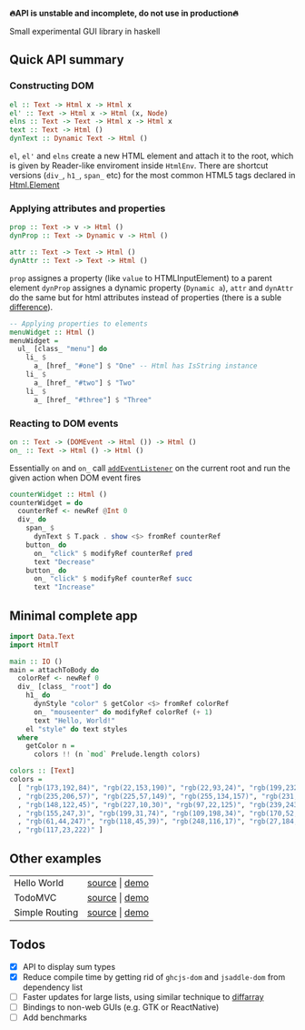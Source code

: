 **:fire:API is unstable and incomplete, do not use in production:fire:**

Small experimental GUI library in haskell 

## Quick API summary

### Constructing DOM
```hs
el :: Text -> Html x -> Html x
el' :: Text -> Html x -> Html (x, Node)
elns :: Text -> Text -> Html x -> Html x
text :: Text -> Html ()
dynText :: Dynamic Text -> Html ()
```

`el`, `el'` and `elns` create a new HTML element and attach it to the
root, which is given by Reader-like enviroment inside `HtmlEnv`. There
are shortcut versions (`div_`, `h1_`, `span_` etc) for the most common
HTML5 tags declared in
[Html.Element](./src/HtmlT/Element.hs)

### Applying attributes and properties

```hs
prop :: Text -> v -> Html ()
dynProp :: Text -> Dynamic v -> Html ()

attr :: Text -> Text -> Html ()
dynAttr :: Text -> Text -> Html ()
```

`prop` assignes a property (like `value` to HTMLInputElement) to a
parent element `dynProp` assignes a dynamic property (`Dynamic a`),
`attr` and `dynAttr` do the same but for html attributes instead of
properties (there is a suble
[difference](https://stackoverflow.com/questions/6003819/what-is-the-difference-between-properties-and-attributes-in-html)).

```hs
-- Applying properties to elements
menuWidget :: Html () 
menuWidget = 
  ul_ [class_ "menu"] do
    li_ $
      a_ [href_ "#one"] $ "One" -- Html has IsString instance 
    li_ $
      a_ [href_ "#two"] $ "Two"
    li_ $
      a_ [href_ "#three"] $ "Three"
```

### Reacting to DOM events

```hs
on :: Text -> (DOMEvent -> Html ()) -> Html ()
on_ :: Text -> Html () -> Html ()
```
Essentially `on` and `on_` call [`addEventListener`](https://developer.mozilla.org/en-US/docs/Web/API/EventTarget/addEventListener) on the current root
and run the given action when DOM event fires

```hs
counterWidget :: Html ()
counterWidget = do
  counterRef <- newRef @Int 0
  div_ do
    span_ $
      dynText $ T.pack . show <$> fromRef counterRef
    button_ do
      on_ "click" $ modifyRef counterRef pred
      text "Decrease"
    button_ do
      on_ "click" $ modifyRef counterRef succ
      text "Increase"
```

## Minimal complete app

```hs
import Data.Text
import HtmlT

main :: IO ()
main = attachToBody do
  colorRef <- newRef 0
  div_ [class_ "root"] do
    h1_ do
      dynStyle "color" $ getColor <$> fromRef colorRef
      on_ "mouseenter" do modifyRef colorRef (+ 1)
      text "Hello, World!"
    el "style" do text styles
  where
    getColor n =
      colors !! (n `mod` Prelude.length colors)

colors :: [Text]
colors =
  [ "rgb(173,192,84)", "rgb(22,153,190)", "rgb(22,93,24)", "rgb(199,232,42)"
  , "rgb(235,206,57)", "rgb(225,57,149)", "rgb(255,134,157)", "rgb(231,251,35)"
  , "rgb(148,122,45)", "rgb(227,10,30)", "rgb(97,22,125)", "rgb(239,243,10)"
  , "rgb(155,247,3)", "rgb(199,31,74)", "rgb(109,198,34)", "rgb(170,52,228)"
  , "rgb(61,44,247)", "rgb(118,45,39)", "rgb(248,116,17)", "rgb(27,184,238)"
  , "rgb(117,23,222)" ]
```

## Other examples

<table>
  <tbody>
    <tr>
      <td>Hello World</td>
      <td>
	    <a href=./examples/hello/hello.hs target=_blank>source</a> |
		<a href=https://lagunoff.github.io/massaraksh-hello-world/ target=_blank>demo<a>
	  </td>
    </tr>
    <tr>
      <td>TodoMVC</td>
      <td>
	    <a href=./examples/todo/todo.hs target=_blank>source</a> |
		<a href=https://lagunoff.github.io/massaraksh-todomvc target=_blank>demo<a>
	  </td>
    </tr>
    <tr>
      <td>Simple Routing</td>
      <td>
	    <a href=./examples/simple-routing/simple-routing.hs target=_blank>source</a> |
		<a href=https://lagunoff.github.io/htmlt-simple-routing/ target=_blank>demo<a>
	  </td>
    </tr>
  </tbody>
</table>

## Todos
 - [x] API to display sum types
 - [x] Reduce compile time by getting rid of `ghcjs-dom` and
       `jsaddle-dom` from dependency list
 - [ ] Faster updates for large lists, using similar technique to
       [diffarray](https://hackage.haskell.org/package/diffarray-0.1.1/docs/Data-Array-Diff.html)
 - [ ] Bindings to non-web GUIs (e.g. GTK or ReactNative)
 - [ ] Add benchmarks

